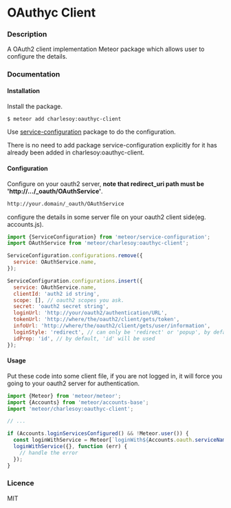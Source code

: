 # OAuthyc Client

### Description

A OAuth2 client implementation Meteor package which allows user to configure the details.

### Documentation

#### Installation

Install the package.

```bash
$ meteor add charlesoy:oauthyc-client
```

Use [service-configuration][1] package to do the configuration.

There is no need to add package service-configuration explicitly for it has already been added in charlesoy:oauthyc-client.

#### Configuration

Configure on your oauth2 server, **note that redirect_uri path must be 'http<span></span>://.../_oauth/OAuthService'**.

```bash
http://your.domain/_oauth/OAuthService
```

configure the details in some server file on your oauth2 client side(eg. accounts.js).

```javascript
import {ServiceConfiguration} from 'meteor/service-configuration';
import OAuthService from 'meteor/charlesoy:oauthyc-client';

ServiceConfiguration.configurations.remove({
  service: OAuthService.name,
});

ServiceConfiguration.configurations.insert({
  service: OAuthService.name,
  clientId: 'auth2 id string',
  scope: [], // oauth2 scopes you ask.
  secret: 'oauth2 secret string',
  loginUrl: 'http://your/oauth2/authentication/URL',
  tokenUrl: 'http://where/the/oauth2/client/gets/token',
  infoUrl: 'http://where/the/oauth2/client/gets/user/information',
  loginStyle: 'redirect', // can only be 'redirect' or 'popup', by default, it is 'redirect'
  idProp: 'id', // by default, 'id' will be used
});
```

#### Usage

Put these code into some client file, if you are not logged in, it will force you going to your oauth2 server for authentication. 

```javascript
import {Meteor} from 'meteor/meteor';
import {Accounts} from 'meteor/accounts-base';
import 'meteor/charlesoy:oauthyc-client';

// ...

if (Accounts.loginServicesConfigured() && !Meteor.user()) {
  const loginWithService = Meteor[`loginWith${Accounts.oauth.serviceNames()[0]}`];
  loginWithService({}, function (err) {
    // handle the error
  });
}
```

### Licence

MIT

[1]: https://atmospherejs.com/meteor/service-configuration